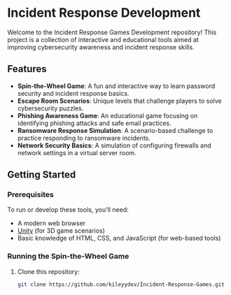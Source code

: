 # Incident Response Development

Welcome to the Incident Response Games Development repository! This project is a collection of interactive and educational tools aimed at improving cybersecurity awareness and incident response skills.

## Features

- **Spin-the-Wheel Game**: A fun and interactive way to learn password security and incident response basics.
- **Escape Room Scenarios**: Unique levels that challenge players to solve cybersecurity puzzles.
- **Phishing Awareness Game**: An educational game focusing on identifying phishing attacks and safe email practices.
- **Ransomware Response Simulation**: A scenario-based challenge to practice responding to ransomware incidents.
- **Network Security Basics**: A simulation of configuring firewalls and network settings in a virtual server room.

## Getting Started

### Prerequisites

To run or develop these tools, you'll need:

- A modern web browser
- [Unity](https://unity.com/) (for 3D game scenarios)
- Basic knowledge of HTML, CSS, and JavaScript (for web-based tools)

### Running the Spin-the-Wheel Game

1. Clone this repository:
   ```bash
   git clone https://github.com/kileyydev/Incident-Response-Games.git
